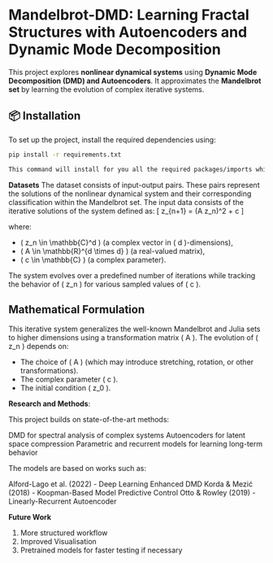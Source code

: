# Mandelbrot-DMD: Learning Fractal Structures with Autoencoders and Dynamic Mode Decomposition  

This project explores **nonlinear dynamical systems** using **Dynamic Mode Decomposition (DMD) and Autoencoders**. It approximates the **Mandelbrot set** by learning the evolution of complex iterative systems.  

## 📦 Installation  

To set up the project, install the required dependencies using:  

```sh
pip install -r requirements.txt

This command will install for you all the required packages/imports which are themselves contained in the requirements.txt file.

```
**Datasets**
The dataset consists of input-output pairs. These pairs represent the solutions of the nonlinear dynamical system and their corresponding classification within the Mandelbrot set. The input data consists of the iterative solutions of the system defined as:
\[
z_{n+1} = (A z_n)^2 + c
\]

where:
- \( z_n \in \mathbb{C}^d \) (a complex vector in \( d \)-dimensions),
- \( A \in \mathbb{R}^{d \times d} \) (a real-valued matrix),
- \( c \in \mathbb{C} \) (a complex parameter).

The system evolves over a predefined number of iterations while tracking the behavior of \( z_n \) for various sampled values of \( c \).

## **Mathematical Formulation**
This iterative system generalizes the well-known Mandelbrot and Julia sets to higher dimensions using a transformation matrix \( A \). The evolution of \( z_n \) depends on:
- The choice of \( A \) (which may introduce stretching, rotation, or other transformations).
- The complex parameter \( c \).
- The initial condition \( z_0 \).

**Research and Methods**:

This project builds on state-of-the-art methods:

DMD for spectral analysis of complex systems
Autoencoders for latent space compression
Parametric and recurrent models for learning long-term behavior

The models are based on works such as:

Alford-Lago et al. (2022) - Deep Learning Enhanced DMD
Korda & Mezić (2018) - Koopman-Based Model Predictive Control
Otto & Rowley (2019) - Linearly-Recurrent Autoencoder

**Future Work**
1. More structured workflow
2. Improved Visualisation
3. Pretrained models for faster testing if necessary

